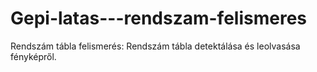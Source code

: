 # Gepi-latas---rendszam-felismeres
Rendszám tábla felismerés: Rendszám tábla detektálása és leolvasása fényképről.
